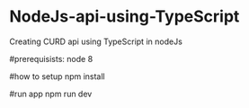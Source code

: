 # NodeJs-api-using-TypeScript
Creating CURD api using TypeScript in nodeJs


#prerequisists:
node 8

#how to setup 
npm install

#run app 
npm run dev



